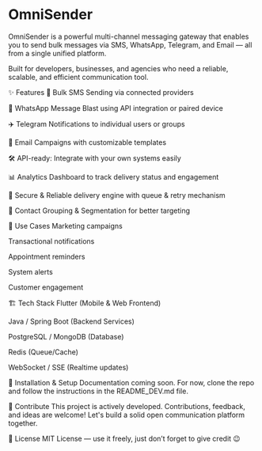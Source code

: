 # OmniSender

OmniSender is a powerful multi-channel messaging gateway that enables you to send bulk messages via SMS, WhatsApp, Telegram, and Email — all from a single unified platform.

Built for developers, businesses, and agencies who need a reliable, scalable, and efficient communication tool.

✨ Features
📱 Bulk SMS Sending via connected providers

💬 WhatsApp Message Blast using API integration or paired device

✈️ Telegram Notifications to individual users or groups

📧 Email Campaigns with customizable templates

🛠️ API-ready: Integrate with your own systems easily

📊 Analytics Dashboard to track delivery status and engagement

🔐 Secure & Reliable delivery engine with queue & retry mechanism

👥 Contact Grouping & Segmentation for better targeting

🚀 Use Cases
Marketing campaigns

Transactional notifications

Appointment reminders

System alerts

Customer engagement

🏗️ Tech Stack
Flutter (Mobile & Web Frontend)

Java / Spring Boot (Backend Services)

PostgreSQL / MongoDB (Database)

Redis (Queue/Cache)

WebSocket / SSE (Realtime updates)

🧰 Installation & Setup
Documentation coming soon. For now, clone the repo and follow the instructions in the README_DEV.md file.

🙌 Contribute
This project is actively developed. Contributions, feedback, and ideas are welcome! Let's build a solid open communication platform together.

📄 License
MIT License — use it freely, just don’t forget to give credit 😉
